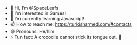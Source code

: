 - 👋 Hi, I’m @SpaceLeafs
- 👀 I’m interested in Games!
- 🌱 I’m currently learning Javascript!
- 📫 How to reach me: https://turkisharmed.com/#contacts
- 😄 Pronouns: He/him
- ⚡ Fun fact: A crocodile cannot stick its tongue out. 🐊

<!---
SpaceLeafs/SpaceLeafs is a ✨ special ✨ repository because its `README.md` (this file) appears on your GitHub profile.
You can click the Preview link to take a look at your changes.
--->
